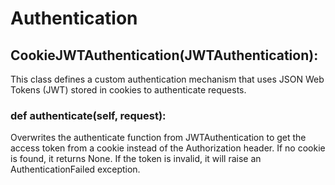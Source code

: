 # Authentication

## CookieJWTAuthentication(JWTAuthentication):
This class defines a custom authentication mechanism that uses JSON Web Tokens (JWT) stored in cookies to authenticate requests.

### def authenticate(self, request):
Overwrites the authenticate function from JWTAuthentication to get the access token from a cookie instead of the Authorization header. If no cookie is found, it returns None. If the token is invalid, it will raise an AuthenticationFailed exception.